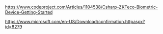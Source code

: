 https://www.codeproject.com/Articles/1104538/Csharp-ZKTeco-Biometric-Device-Getting-Started

https://www.microsoft.com/en-US/Download/confirmation.httpaspx?id=8279
